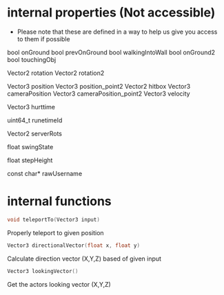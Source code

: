 # internal properties (Not accessible)

* Please note that these are defined in a way to help us give you access to them if possible

bool onGround
bool prevOnGround
bool walkingIntoWall
bool onGround2
bool touchingObj

Vector2 rotation
Vector2 rotation2

Vector3 position
Vector3 position_point2
Vector2 hitbox
Vector3 cameraPosition
Vector3 cameraPosition_point2
Vector3 velocity

Vector3 hurttime

uint64_t runetimeId

Vector2 serverRots

float swingState

float stepHeight

const char* rawUsername

# internal functions

```cpp
void teleportTo(Vector3 input)
```
Properly teleport to given position

```cpp
Vector3 directionalVector(float x, float y)
```
Calculate direction vector (X,Y,Z) based of given input

```cpp
Vector3 lookingVector()
```
Get the actors looking vector (X,Y,Z)
